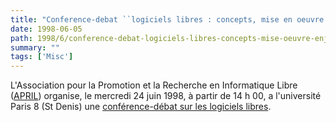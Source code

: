 ```yaml
---
title: "Conference-debat ``logiciels libres : concepts, mise en oeuvre et enjeux''"
date: 1998-06-05
path: 1998/6/conference-debat-logiciels-libres-concepts-mise-oeuvre-enjeux
summary: ""
tags: ['Misc']
---
```


L'Association pour la Promotion et la Recherche en Informatique Libre
(<A HREF="http://www.april.org/">APRIL</A>) organise, le mercredi 24
juin 1998, à partir de 14 h 00, a l'université Paris 8 (St Denis) une
<A HREF="http://www.april.org/Actions/Journee/">conférence-débat sur
les logiciels libres</A>.


